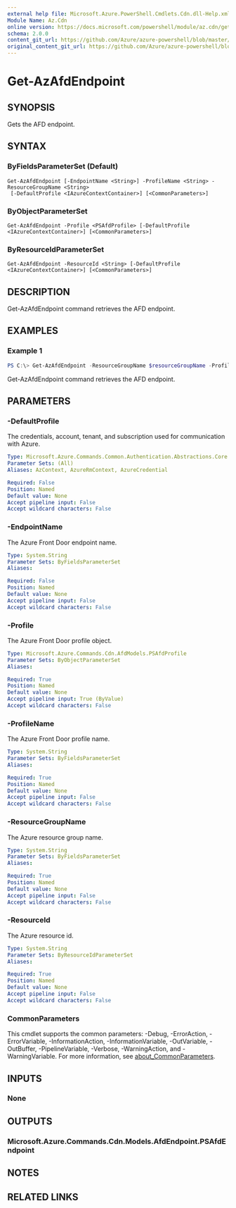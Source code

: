 ```yaml
---
external help file: Microsoft.Azure.PowerShell.Cmdlets.Cdn.dll-Help.xml
Module Name: Az.Cdn
online version: https://docs.microsoft.com/powershell/module/az.cdn/get-azafdendpoint
schema: 2.0.0
content_git_url: https://github.com/Azure/azure-powershell/blob/master/src/Cdn/Cdn/help/Get-AzAfdEndpoint.md
original_content_git_url: https://github.com/Azure/azure-powershell/blob/master/src/Cdn/Cdn/help/Get-AzAfdEndpoint.md
---
```


# Get-AzAfdEndpoint

## SYNOPSIS
Gets the AFD endpoint.

## SYNTAX

### ByFieldsParameterSet (Default)
```
Get-AzAfdEndpoint [-EndpointName <String>] -ProfileName <String> -ResourceGroupName <String>
 [-DefaultProfile <IAzureContextContainer>] [<CommonParameters>]
```

### ByObjectParameterSet
```
Get-AzAfdEndpoint -Profile <PSAfdProfile> [-DefaultProfile <IAzureContextContainer>] [<CommonParameters>]
```

### ByResourceIdParameterSet
```
Get-AzAfdEndpoint -ResourceId <String> [-DefaultProfile <IAzureContextContainer>] [<CommonParameters>]
```

## DESCRIPTION
Get-AzAfdEndpoint command retrieves the AFD endpoint.

## EXAMPLES

### Example 1
```powershell
PS C:\> Get-AzAfdEndpoint -ResourceGroupName $resourceGroupName -ProfileName $profileName -EndpointName $endpointName 
```

Get-AzAfdEndpoint command retrieves the AFD endpoint.

## PARAMETERS

### -DefaultProfile
The credentials, account, tenant, and subscription used for communication with Azure.

```yaml
Type: Microsoft.Azure.Commands.Common.Authentication.Abstractions.Core.IAzureContextContainer
Parameter Sets: (All)
Aliases: AzContext, AzureRmContext, AzureCredential

Required: False
Position: Named
Default value: None
Accept pipeline input: False
Accept wildcard characters: False
```

### -EndpointName
The Azure Front Door endpoint name.

```yaml
Type: System.String
Parameter Sets: ByFieldsParameterSet
Aliases:

Required: False
Position: Named
Default value: None
Accept pipeline input: False
Accept wildcard characters: False
```

### -Profile
The Azure Front Door profile object.

```yaml
Type: Microsoft.Azure.Commands.Cdn.AfdModels.PSAfdProfile
Parameter Sets: ByObjectParameterSet
Aliases:

Required: True
Position: Named
Default value: None
Accept pipeline input: True (ByValue)
Accept wildcard characters: False
```

### -ProfileName
The Azure Front Door profile name.

```yaml
Type: System.String
Parameter Sets: ByFieldsParameterSet
Aliases:

Required: True
Position: Named
Default value: None
Accept pipeline input: False
Accept wildcard characters: False
```

### -ResourceGroupName
The Azure resource group name.

```yaml
Type: System.String
Parameter Sets: ByFieldsParameterSet
Aliases:

Required: True
Position: Named
Default value: None
Accept pipeline input: False
Accept wildcard characters: False
```

### -ResourceId
The Azure resource id.

```yaml
Type: System.String
Parameter Sets: ByResourceIdParameterSet
Aliases:

Required: True
Position: Named
Default value: None
Accept pipeline input: False
Accept wildcard characters: False
```

### CommonParameters
This cmdlet supports the common parameters: -Debug, -ErrorAction, -ErrorVariable, -InformationAction, -InformationVariable, -OutVariable, -OutBuffer, -PipelineVariable, -Verbose, -WarningAction, and -WarningVariable. For more information, see [about_CommonParameters](http://go.microsoft.com/fwlink/?LinkID=113216).

## INPUTS

### None

## OUTPUTS

### Microsoft.Azure.Commands.Cdn.Models.AfdEndpoint.PSAfdEndpoint

## NOTES

## RELATED LINKS
